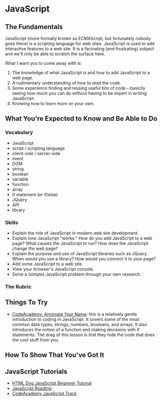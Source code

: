 # JavaScript

## The Fundamentals

JavaScript (more formally known as ECMAScript, but fortunately nobody goes there) is a _scripting_
language for web sites. JavaScript is used to add interactive features to a web site. It is a facinating (and frustrating) subject and we'll only be able to scratch the surface here.

What I want you to come away with is:

1. The knowledge of what JavaScript is and how to add JavaScript to a web page.
2. A rudimentary understanding of how to read the code.
3. Some experience finding and reusing useful bits of code – basiclly seeing how much you can do without having to be expert in writing JavaScript.
4. Knowing how to learn more on your own.

## What You're Expected to Know and Be Able to Do

### Vocabulary

* JavaScript
* script / scripting language
* client-side / server-side
* event
* DOM
* string
* boolean
* variable
* function
* array
* if statement (or if/else)
* JQuery
* API
* library

### Skills

* Explain the role of JavaScript in modern web site development.
* Explain how JavaScript "works:" How do you add JavaScript to a web page?
  What causes the JavaScript to run? How does the JavaScript change the web page?
* Explain the purpose and use of JavaScript libraries such as JQuery. When would you use a library?
  How would you connect it to your page?
* Add some JavaScript to a web site.
* View your browser's JavaScript console.
* Solve a (simple) JavaScript problem through your own research.

### The Rubric

## Things To Try

* [CodeAcademy: Annimate Your Name](http://www.codecademy.com/courses/animate-your-name): this is a relatively gentle introduction to coding in JavaScript. It covers some of the most common data types, strings, numbers, booleans, and arrays. It also introduces the notion of a function and making decisions with if statements. The drag of this lesson is that they hide the code that does the cool stuff from you.

## How To Show That You've Got It

## JavaScript Tutorials

* [HTML Dog JavaScript Beginner Tutorial](http://htmldog.com/guides/javascript/)
* [JavaScript Roadtrip](http://javascript-roadtrip.codeschool.com)
* [CodeAcademy JavaScript Track](http://www.codecademy.com/tracks/javascript)
